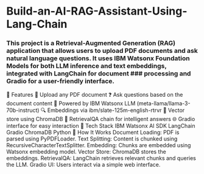 # Build-an-AI-RAG-Assistant-Using-Lang-Chain
### This project is a Retrieval-Augmented Generation (RAG) application that allows users to upload PDF documents and ask natural language questions. It uses IBM Watsonx Foundation Models for both LLM inference and text embeddings, integrated with LangChain for document ### processing and Gradio for a user-friendly interface.

🔧 Features
📄 Upload any PDF document
❓ Ask questions based on the document content
🤖 Powered by IBM Watsonx LLM (meta-llama/llama-3-70b-instruct)
🔍 Embeddings via ibm/slate-125m-english-rtrvr
🧱 Vector store using ChromaDB
🧠 RetrievalQA chain for intelligent answers
🌐 Gradio interface for easy interaction
🧰 Tech Stack
IBM Watsonx AI SDK
LangChain
Gradio
ChromaDB
Python
🚀 How It Works
Document Loading: PDF is parsed using PyPDFLoader.
Text Splitting: Content is chunked using RecursiveCharacterTextSplitter.
Embedding: Chunks are embedded using Watsonx embedding model.
Vector Store: ChromaDB stores the embeddings.
RetrievalQA: LangChain retrieves relevant chunks and queries the LLM.
Gradio UI: Users interact via a simple web interface.
